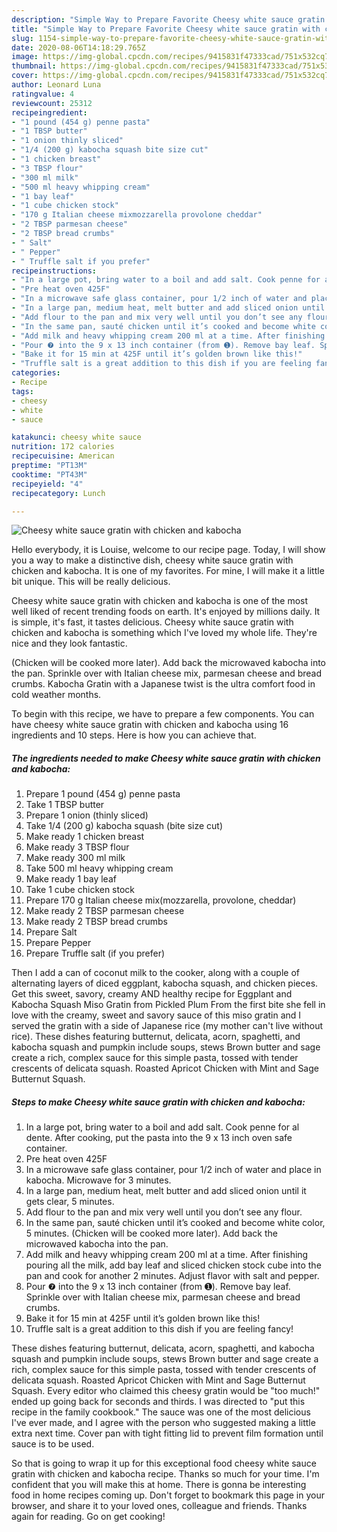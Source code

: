 ```yaml
---
description: "Simple Way to Prepare Favorite Cheesy white sauce gratin with chicken and kabocha"
title: "Simple Way to Prepare Favorite Cheesy white sauce gratin with chicken and kabocha"
slug: 1154-simple-way-to-prepare-favorite-cheesy-white-sauce-gratin-with-chicken-and-kabocha
date: 2020-08-06T14:18:29.765Z
image: https://img-global.cpcdn.com/recipes/9415831f47333cad/751x532cq70/cheesy-white-sauce-gratin-with-chicken-and-kabocha-recipe-main-photo.jpg
thumbnail: https://img-global.cpcdn.com/recipes/9415831f47333cad/751x532cq70/cheesy-white-sauce-gratin-with-chicken-and-kabocha-recipe-main-photo.jpg
cover: https://img-global.cpcdn.com/recipes/9415831f47333cad/751x532cq70/cheesy-white-sauce-gratin-with-chicken-and-kabocha-recipe-main-photo.jpg
author: Leonard Luna
ratingvalue: 4
reviewcount: 25312
recipeingredient:
- "1 pound (454 g) penne pasta"
- "1 TBSP butter"
- "1 onion thinly sliced"
- "1/4 (200 g) kabocha squash bite size cut"
- "1 chicken breast"
- "3 TBSP flour"
- "300 ml milk"
- "500 ml heavy whipping cream"
- "1 bay leaf"
- "1 cube chicken stock"
- "170 g Italian cheese mixmozzarella provolone cheddar"
- "2 TBSP parmesan cheese"
- "2 TBSP bread crumbs"
- " Salt"
- " Pepper"
- " Truffle salt if you prefer"
recipeinstructions:
- "In a large pot, bring water to a boil and add salt. Cook penne for al dente. After cooking, put the pasta into the 9 x 13 inch oven safe container."
- "Pre heat oven 425F"
- "In a microwave safe glass container, pour 1/2 inch of water and place in kabocha. Microwave for 3 minutes."
- "In a large pan, medium heat, melt butter and add sliced onion until it gets clear, 5 minutes."
- "Add flour to the pan and mix very well until you don’t see any flour."
- "In the same pan, sauté chicken until it’s cooked and become white color, 5 minutes. (Chicken will be cooked more later). Add back the microwaved kabocha into the pan."
- "Add milk and heavy whipping cream 200 ml at a time. After finishing pouring all the milk, add bay leaf and sliced chicken stock cube into the pan and cook for another 2 minutes. Adjust flavor with salt and pepper."
- "Pour ❼ into the 9 x 13 inch container (from ➊). Remove bay leaf. Sprinkle over with Italian cheese mix, parmesan cheese and bread crumbs."
- "Bake it for 15 min at 425F until it’s golden brown like this!"
- "Truffle salt is a great addition to this dish if you are feeling fancy!"
categories:
- Recipe
tags:
- cheesy
- white
- sauce

katakunci: cheesy white sauce 
nutrition: 172 calories
recipecuisine: American
preptime: "PT13M"
cooktime: "PT43M"
recipeyield: "4"
recipecategory: Lunch

---
```



![Cheesy white sauce gratin with chicken and kabocha](https://img-global.cpcdn.com/recipes/9415831f47333cad/751x532cq70/cheesy-white-sauce-gratin-with-chicken-and-kabocha-recipe-main-photo.jpg)

Hello everybody, it is Louise, welcome to our recipe page. Today, I will show you a way to make a distinctive dish, cheesy white sauce gratin with chicken and kabocha. It is one of my favorites. For mine, I will make it a little bit unique. This will be really delicious.

Cheesy white sauce gratin with chicken and kabocha is one of the most well liked of recent trending foods on earth. It's enjoyed by millions daily. It is simple, it's fast, it tastes delicious. Cheesy white sauce gratin with chicken and kabocha is something which I've loved my whole life. They're nice and they look fantastic.

(Chicken will be cooked more later). Add back the microwaved kabocha into the pan. Sprinkle over with Italian cheese mix, parmesan cheese and bread crumbs. Kabocha Gratin with a Japanese twist is the ultra comfort food in cold weather months.


To begin with this recipe, we have to prepare a few components. You can have cheesy white sauce gratin with chicken and kabocha using 16 ingredients and 10 steps. Here is how you can achieve that.

<!--inarticleads1-->

##### The ingredients needed to make Cheesy white sauce gratin with chicken and kabocha:

1. Prepare 1 pound (454 g) penne pasta
1. Take 1 TBSP butter
1. Prepare 1 onion (thinly sliced)
1. Take 1/4 (200 g) kabocha squash (bite size cut)
1. Make ready 1 chicken breast
1. Make ready 3 TBSP flour
1. Make ready 300 ml milk
1. Take 500 ml heavy whipping cream
1. Make ready 1 bay leaf
1. Take 1 cube chicken stock
1. Prepare 170 g Italian cheese mix(mozzarella, provolone, cheddar)
1. Make ready 2 TBSP parmesan cheese
1. Make ready 2 TBSP bread crumbs
1. Prepare  Salt
1. Prepare  Pepper
1. Prepare  Truffle salt (if you prefer)


Then I add a can of coconut milk to the cooker, along with a couple of alternating layers of diced eggplant, kabocha squash, and chicken pieces. Get this sweet, savory, creamy AND healthy recipe for Eggplant and Kabocha Squash Miso Gratin from Pickled Plum From the first bite she fell in love with the creamy, sweet and savory sauce of this miso gratin and I served the gratin with a side of Japanese rice (my mother can&#39;t live without rice). These dishes featuring butternut, delicata, acorn, spaghetti, and kabocha squash and pumpkin include soups, stews Brown butter and sage create a rich, complex sauce for this simple pasta, tossed with tender crescents of delicata squash. Roasted Apricot Chicken with Mint and Sage Butternut Squash. 

<!--inarticleads2-->

##### Steps to make Cheesy white sauce gratin with chicken and kabocha:

1. In a large pot, bring water to a boil and add salt. Cook penne for al dente. After cooking, put the pasta into the 9 x 13 inch oven safe container.
1. Pre heat oven 425F
1. In a microwave safe glass container, pour 1/2 inch of water and place in kabocha. Microwave for 3 minutes.
1. In a large pan, medium heat, melt butter and add sliced onion until it gets clear, 5 minutes.
1. Add flour to the pan and mix very well until you don’t see any flour.
1. In the same pan, sauté chicken until it’s cooked and become white color, 5 minutes. (Chicken will be cooked more later). Add back the microwaved kabocha into the pan.
1. Add milk and heavy whipping cream 200 ml at a time. After finishing pouring all the milk, add bay leaf and sliced chicken stock cube into the pan and cook for another 2 minutes. Adjust flavor with salt and pepper.
1. Pour ❼ into the 9 x 13 inch container (from ➊). Remove bay leaf. Sprinkle over with Italian cheese mix, parmesan cheese and bread crumbs.
1. Bake it for 15 min at 425F until it’s golden brown like this!
1. Truffle salt is a great addition to this dish if you are feeling fancy!


These dishes featuring butternut, delicata, acorn, spaghetti, and kabocha squash and pumpkin include soups, stews Brown butter and sage create a rich, complex sauce for this simple pasta, tossed with tender crescents of delicata squash. Roasted Apricot Chicken with Mint and Sage Butternut Squash. Every editor who claimed this cheesy gratin would be &#34;too much!&#34; ended up going back for seconds and thirds. I was directed to &#34;put this recipe in the family cookbook.&#34; The sauce was one of the most delicious I&#39;ve ever made, and I agree with the person who suggested making a little extra next time. Cover pan with tight fitting lid to prevent film formation until sauce is to be used. 

So that is going to wrap it up for this exceptional food cheesy white sauce gratin with chicken and kabocha recipe. Thanks so much for your time. I'm confident that you will make this at home. There is gonna be interesting food in home recipes coming up. Don't forget to bookmark this page in your browser, and share it to your loved ones, colleague and friends. Thanks again for reading. Go on get cooking!
